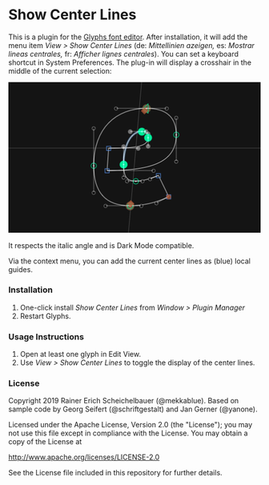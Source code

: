 # Show Center Lines

This is a plugin for the [Glyphs font editor](http://glyphsapp.com/). After installation, it will add the menu item *View > Show Center Lines* (de: *Mittellinien azeigen,* es: *Mostrar lineas centrales,* fr: *Afficher lignes centrales*). You can set a keyboard shortcut in System Preferences. The plug-in will display a crosshair in the middle of the current selection:

![Show Center Lines](ShowCenterLines.png)

It respects the italic angle and is Dark Mode compatible.

Via the context menu, you can add the current center lines as (blue) local guides.

### Installation

1. One-click install *Show Center Lines* from *Window > Plugin Manager*
2. Restart Glyphs.

### Usage Instructions

1. Open at least one glyph in Edit View.
2. Use *View > Show Center Lines* to toggle the display of the center lines.

### License

Copyright 2019 Rainer Erich Scheichelbauer (@mekkablue).
Based on sample code by Georg Seifert (@schriftgestalt) and Jan Gerner (@yanone).

Licensed under the Apache License, Version 2.0 (the "License");
you may not use this file except in compliance with the License.
You may obtain a copy of the License at

http://www.apache.org/licenses/LICENSE-2.0

See the License file included in this repository for further details.
